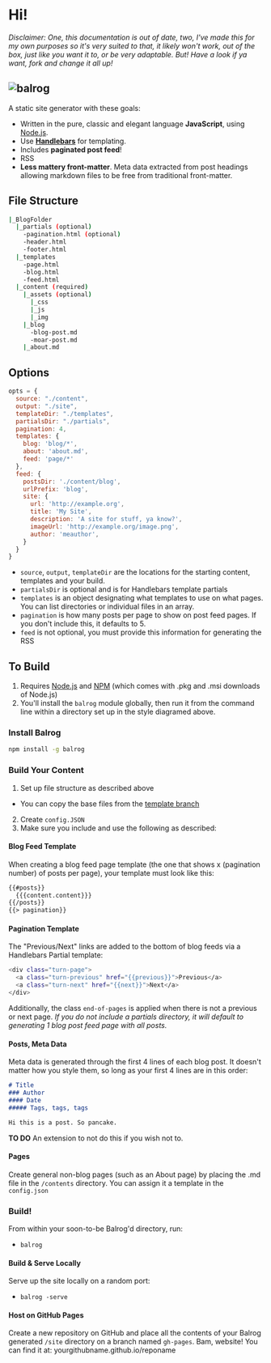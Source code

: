 # Hi!

_Disclaimer: One, this documentation is out of date, two, I've made this for my own purposes so it's very suited to that, it likely won't work, out of the box, just like you want it to, or be very adaptable. But! Have a look if ya want, fork and change it all up!_

![balrog](https://raw2.github.com/jlord/balrog/master/balrog.png)
---

A static site generator with these goals:

- Written in the pure, classic and elegant language **JavaScript**, using [Node.js](http://www.nodejs.org).
- Use [**Handlebars**](http://handlebarsjs.com/) for templating.
- Includes **paginated post feed**!
- RSS
- **Less mattery front-matter**. Meta data extracted from post headings allowing markdown files to be free from traditional front-matter.


## File Structure

```bash
|_BlogFolder
  |_partials (optional)
    -pagination.html (optional)
    -header.html
    -footer.html
  |_templates
    -page.html
    -blog.html
    -feed.html
  |_content (required)
    |_assets (optional)
      |_css
      |_js
      |_img
    |_blog 
      -blog-post.md
      -moar-post.md
    |_about.md
```

## Options

```javascript
opts = {
  source: "./content",
  output: "./site",
  templateDir: "./templates",
  partialsDir: "./partials",
  pagination: 4, 
  templates: {
    blog: 'blog/*',
    about: 'about.md',
    feed: 'page/*'
  },
  feed: {
    postsDir: './content/blog',
    urlPrefix: 'blog',
    site: {
      url: 'http://example.org',
      title: 'My Site',
      description: 'A site for stuff, ya know?',
      imageUrl: 'http://example.org/image.png',
      author: 'meauthor',
    }
  }
}
```

- `source`, `output`, `templateDir` are the locations for the starting content, templates and your build.
- `partialsDir` is optional and is for Handlebars template partials
- `templates` is an object designating what templates to use on what pages. You can list directories or individual files in an array.
- `pagination` is how many posts per page to show on post feed pages. If you don't include this, it defaults to 5.
- `feed` is not optional, you must provide this information for generating the RSS

## To Build

1. Requires [Node.js](http://www.nodejs.org/download) and [NPM](http://www.npmjs.org) (which comes with .pkg and .msi downloads of Node.js)
2. You'll install the `balrog` module globally, then run it from the command line within a directory set up in the style diagramed above.

### Install Balrog

```bash
npm install -g balrog
```

### Build Your Content

1. Set up file structure as described above
 - You can copy the base files from the [template branch](https://github.com/jlord/balrog/tree/template) 
2. Create `config.JSON`
3. Make sure you include and use the following as described:

#### Blog Feed Template

When creating a blog feed page template (the one that shows x (pagination number) of posts per page), your template must look like this:

```HTML
{{#posts}}
  {{{content.content}}}
{{/posts}}
{{> pagination}}
```

#### Pagination Template

The "Previous/Next" links are added to the bottom of blog feeds via a Handlebars Partial template:

```bash
<div class="turn-page">
  <a class="turn-previous" href="{{previous}}">Previous</a>
  <a class="turn-next" href="{{next}}">Next</a>
</div>
```

Additionally, the class `end-of-pages` is applied when there is not a previous or next page. _If you do not include a partials directory, it will default to generating 1 blog post feed page with all posts._

#### Posts, Meta Data

Meta data is generated through the first 4 lines of each blog post. It doesn't matter how you style them, so long as your first 4 lines are in this order:

```markdown
# Title
### Author
#### Date
##### Tags, tags, tags

Hi this is a post. So pancake.
```

**TO DO** An extension to not do this if you wish not to.

#### Pages

Create general non-blog pages (such as an About page) by placing the .md file in the ``/contents`` directory. You can assign it a template in the `config.json`


### Build!

From within your soon-to-be Balrog'd directory, run:

- `balrog`

#### Build & Serve Locally

Serve up the site locally on a random port:

- `balrog -serve`

#### Host on GitHub Pages

Create a new repository on GitHub and place all the contents of your Balrog generated `/site` directory on a branch named `gh-pages`. Bam, website! You can find it at: yourgithubname.github.io/reponame
